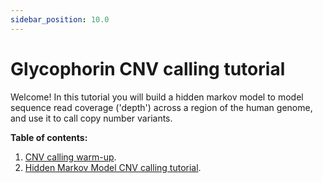 ```yaml
---
sidebar_position: 10.0
---
```


# Glycophorin CNV calling tutorial

Welcome! In this tutorial you will build a hidden markov model to model sequence read coverage
('depth') across a region of the human genome, and use it to call copy number variants.

**Table of contents:**

1. [CNV calling warm-up](./glycophorin_cnv_warmup.md).
2. [Hidden Markov Model CNV calling tutorial](./glycophorin_cnv_hmm.md).
